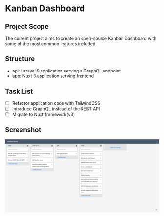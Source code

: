 # Kanban Dashboard

## Project Scope
The current project aims to create an open-source Kanban Dashboard with some of the most common features included.

## Structure
- api: Laravel 9 application serving a GraphQL endpoint
- app: Nuxt 3 application serving frontend

## Task List
- [ ] Refactor application code with TailwindCSS
- [ ] Introduce GraphQL instead of the REST API
- [ ] Migrate to Nuxt framework(v3)

## Screenshot
![Screenshot](./public/img/screenshot.png)
